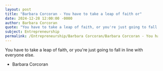 ```yaml
---
layout: post
title: "Barbara Corcoran - You have to take a leap of faith or"
date: 2024-12-28 12:00:00 -0000
author: Barbara Corcoran
quote: "You have to take a leap of faith, or you're just going to fall in line with everyone else."
subject: Entrepreneurship
permalink: /Entrepreneurship/Barbara Corcoran/Barbara Corcoran - You have to take a leap of faith or
---
```


You have to take a leap of faith, or you're just going to fall in line with everyone else.

- Barbara Corcoran
